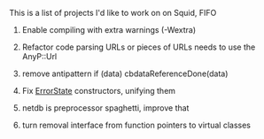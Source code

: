 This is a list of projects I'd like to work on on Squid, FIFO

1.  Enable compiling with extra warnings (-Wextra)

2.  Refactor code parsing URLs or pieces of URLs needs to use the
    AnyP::Url

3.  remove antipattern if (data) cbdataReferenceDone(data)

4.  Fix
    [ErrorState](/ErrorState#)
    constructors, unifying them

5.  netdb is preprocessor spaghetti, improve that

6.  turn removal interface from function pointers to virtual classes
